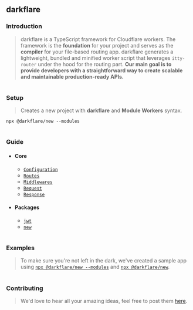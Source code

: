 ## darkflare

### Introduction

> darkflare is a TypeScript framework for Cloudflare workers. The framework is the **foundation** for your project and serves as the **compiler** for your file-based routing app. darkflare generates a lightweight, bundled and minified worker script that leverages `itty-router` under the hood for the routing part. **Our main goal is to provide developers with a straightforward way to create scalable and maintainable production-ready APIs.**

#

### Setup

> Creates a new project with **darkflare** and **Module Workers** syntax.

```sh-session
npx @darkflare/new --modules
```

#

### Guide

- #### Core
  - [`Configuration`](https://github.com/azurydev/darkflare/blob/canary/guide/configuration.md)
  - [`Routes`](https://github.com/azurydev/darkflare/blob/canary/guide/routes.md)
  - [`Middlewares`](https://github.com/azurydev/darkflare/blob/canary/guide/middlewares.md)
  - [`Request`](https://github.com/azurydev/darkflare/blob/canary/guide/request.md)
  - [`Response`](https://github.com/azurydev/darkflare/blob/canary/guide/response.md)

- #### Packages
  - [`jwt`](https://github.com/azurydev/darkflare/blob/canary/guide/packages/jwt.md)
  - [`new`](https://github.com/azurydev/darkflare/blob/canary/guide/packages/new.md)

#

### Examples

> To make sure you're not left in the dark, we've created a sample app using [`npx @darkflare/new --modules`](sample-modules-app) and [`npx @darkflare/new`](sample-app).

#

### Contributing

> We'd love to hear all your amazing ideas, feel free to post them [here](https://github.com/azurydev/darkflare/issues/new/choose).
